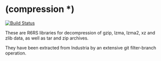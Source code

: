 # (compression *)
[![Build Status](https://travis-ci.org/weinholt/compression.svg?branch=master)](https://travis-ci.org/weinholt/compression)

These are R6RS libraries for decompression of gzip, lzma, lzma2, xz
and zlib data, as well as tar and zip archives.

They have been extracted from Industria by an extensive git
filter-branch operation.
